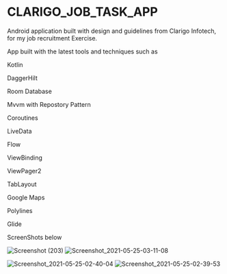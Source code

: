 # CLARIGO_JOB_TASK_APP
Android application built with design and guidelines from Clarigo Infotech, for my job recruitment Exercise.

App built with the latest tools and techniques such as

Kotlin

DaggerHilt

Room Database

Mvvm with Repostory Pattern

Coroutines

LiveData

Flow

ViewBinding

ViewPager2

TabLayout

Google Maps

Polylines

Glide

ScreenShots below

![Screenshot (203)](https://user-images.githubusercontent.com/44091450/119430593-ea467f80-bcc5-11eb-9056-73c4c9fb55d3.png)
![Screenshot_2021-05-25-03-11-08](https://user-images.githubusercontent.com/44091450/119430892-680a8b00-bcc6-11eb-9d25-c3b8aeedaf1b.png)

![Screenshot_2021-05-25-02-40-04](https://user-images.githubusercontent.com/44091450/119430605-edda0680-bcc5-11eb-864f-8fa9d56990c8.png)
![Screenshot_2021-05-25-02-39-53](https://user-images.githubusercontent.com/44091450/119430613-f0d4f700-bcc5-11eb-8837-6bae4479be4b.png)





